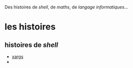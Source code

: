 Des histoires de _shell_, de _maths_, de _langage informatiques_...

# les histoires

## histoires de _shell_

- [xargs](shell/xargs.md)
- 

